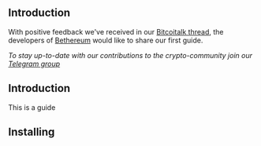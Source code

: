## Introduction
With positive feedback we've received in our [Bitcoitalk thread](https://bitcointalk.org/index.php?topic=2849232.0), the developers of [Bethereum](https://www.bethereum.com) would like to share our first guide.

*To stay up-to-date with our contributions to the crypto-community join our [Telegram group](https://t.me/bethereum)*

## Introduction
This is a guide 

## Installing


